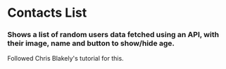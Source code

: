 # Contacts List

### Shows a list of random users data fetched using an API, with their image, name and button to show/hide age.

Followed Chris Blakely's tutorial for this.
